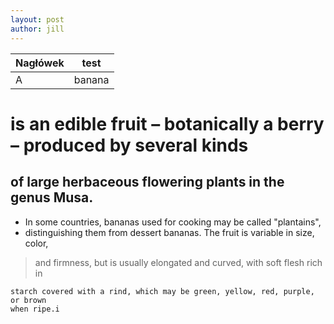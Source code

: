```yaml
---
layout: post
author: jill
---
```



|Nagłówek| test|
|-|-|
|A| banana|


# is an edible fruit – botanically a berry – produced by several kinds
## of large herbaceous flowering plants in the genus Musa.

* In some countries, bananas used for cooking may be called "plantains",
* distinguishing them from dessert bananas. The fruit is variable in size, color,
> and firmness, but is usually elongated and curved, with soft flesh rich in

```
starch covered with a rind, which may be green, yellow, red, purple, or brown
when ripe.i
```
